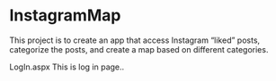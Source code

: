 # InstagramMap
This project is to create an app that access Instagram “liked” posts, categorize the posts, and create a map based on different categories.

LogIn.aspx
This is log in page..
